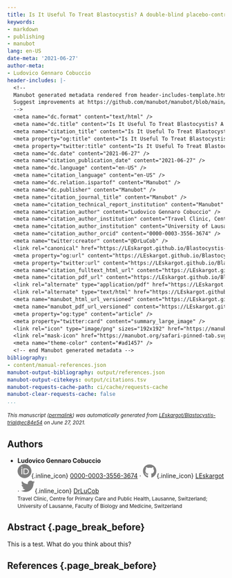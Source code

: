 ```yaml
---
title: Is It Useful To Treat Blastocystis? A double-blind placebo-controlled randomized trial.
keywords:
- markdown
- publishing
- manubot
lang: en-US
date-meta: '2021-06-27'
author-meta:
- Ludovico Gennaro Cobuccio
header-includes: |-
  <!--
  Manubot generated metadata rendered from header-includes-template.html.
  Suggest improvements at https://github.com/manubot/manubot/blob/main/manubot/process/header-includes-template.html
  -->
  <meta name="dc.format" content="text/html" />
  <meta name="dc.title" content="Is It Useful To Treat Blastocystis? A double-blind placebo-controlled randomized trial." />
  <meta name="citation_title" content="Is It Useful To Treat Blastocystis? A double-blind placebo-controlled randomized trial." />
  <meta property="og:title" content="Is It Useful To Treat Blastocystis? A double-blind placebo-controlled randomized trial." />
  <meta property="twitter:title" content="Is It Useful To Treat Blastocystis? A double-blind placebo-controlled randomized trial." />
  <meta name="dc.date" content="2021-06-27" />
  <meta name="citation_publication_date" content="2021-06-27" />
  <meta name="dc.language" content="en-US" />
  <meta name="citation_language" content="en-US" />
  <meta name="dc.relation.ispartof" content="Manubot" />
  <meta name="dc.publisher" content="Manubot" />
  <meta name="citation_journal_title" content="Manubot" />
  <meta name="citation_technical_report_institution" content="Manubot" />
  <meta name="citation_author" content="Ludovico Gennaro Cobuccio" />
  <meta name="citation_author_institution" content="Travel Clinic, Centre for Primary Care and Public Health, Lausanne, Switzerland" />
  <meta name="citation_author_institution" content="University of Lausanne, Faculty of Biology and Medicine, Switzerland" />
  <meta name="citation_author_orcid" content="0000-0003-3556-3674" />
  <meta name="twitter:creator" content="@DrLuCob" />
  <link rel="canonical" href="https://LEskargot.github.io/Blastocystis-trial/" />
  <meta property="og:url" content="https://LEskargot.github.io/Blastocystis-trial/" />
  <meta property="twitter:url" content="https://LEskargot.github.io/Blastocystis-trial/" />
  <meta name="citation_fulltext_html_url" content="https://LEskargot.github.io/Blastocystis-trial/" />
  <meta name="citation_pdf_url" content="https://LEskargot.github.io/Blastocystis-trial/manuscript.pdf" />
  <link rel="alternate" type="application/pdf" href="https://LEskargot.github.io/Blastocystis-trial/manuscript.pdf" />
  <link rel="alternate" type="text/html" href="https://LEskargot.github.io/Blastocystis-trial/v/ec84e54606a2db8ae8c14c84f6f6894426b2d87e/" />
  <meta name="manubot_html_url_versioned" content="https://LEskargot.github.io/Blastocystis-trial/v/ec84e54606a2db8ae8c14c84f6f6894426b2d87e/" />
  <meta name="manubot_pdf_url_versioned" content="https://LEskargot.github.io/Blastocystis-trial/v/ec84e54606a2db8ae8c14c84f6f6894426b2d87e/manuscript.pdf" />
  <meta property="og:type" content="article" />
  <meta property="twitter:card" content="summary_large_image" />
  <link rel="icon" type="image/png" sizes="192x192" href="https://manubot.org/favicon-192x192.png" />
  <link rel="mask-icon" href="https://manubot.org/safari-pinned-tab.svg" color="#ad1457" />
  <meta name="theme-color" content="#ad1457" />
  <!-- end Manubot generated metadata -->
bibliography:
- content/manual-references.json
manubot-output-bibliography: output/references.json
manubot-output-citekeys: output/citations.tsv
manubot-requests-cache-path: ci/cache/requests-cache
manubot-clear-requests-cache: false
...
```







<small><em>
This manuscript
([permalink](https://LEskargot.github.io/Blastocystis-trial/v/ec84e54606a2db8ae8c14c84f6f6894426b2d87e/))
was automatically generated
from [LEskargot/Blastocystis-trial@ec84e54](https://github.com/LEskargot/Blastocystis-trial/tree/ec84e54606a2db8ae8c14c84f6f6894426b2d87e)
on June 27, 2021.
</em></small>

## Authors



+ **Ludovico Gennaro Cobuccio**<br>
    ![ORCID icon](images/orcid.svg){.inline_icon}
    [0000-0003-3556-3674](https://orcid.org/0000-0003-3556-3674)
    · ![GitHub icon](images/github.svg){.inline_icon}
    [LEskargot](https://github.com/LEskargot)
    · ![Twitter icon](images/twitter.svg){.inline_icon}
    [DrLuCob](https://twitter.com/DrLuCob)<br>
  <small>
     Travel Clinic, Centre for Primary Care and Public Health, Lausanne, Switzerland; University of Lausanne, Faculty of Biology and Medicine, Switzerland
  </small>



## Abstract {.page_break_before}


This is a test.
What do you think about this?


## References {.page_break_before}

<!-- Explicitly insert bibliography here -->
<div id="refs"></div>
